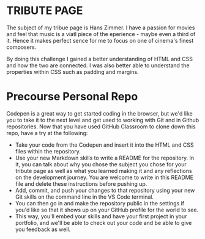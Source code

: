 # TRIBUTE PAGE

The subject of my tribue page is Hans Zimmer. I have a passion for movies and feel that music is a viatl piece of the eperience - maybe even a third of it. Hence it makes perfect sence for me to focus on one of cinema's finest composers. 

By doing this challenge I gained a better understanding of HTML and CSS and how the two are connected. I was also better able to understand the properties within CSS such as padding and margins.

# Precourse Personal Repo

Codepen is a great way to get started coding in the browser, but we'd like you to take it to the next level and get used to working with Git and in Github repositories. Now that you have used GitHub Classroom to clone down this repo, have a try at the following:

- Take your code from the Codepen and insert it into the HTML and CSS files within the repository.
- Use your new Markdown skills to write a README for the repository. In it, you can talk about why you chose the subject you chose for your tribute page as well as what you learned making it and any reflections on the development journey. You are welcome to write in this README file and delete these instructions before pushing up.
- Add, commit, and push your changes to that repository using your new Git skills on the command line in the VS Code terminal.
- You can then go in and make the repository public in the settings if you'd like so that it shows up on your GitHub profile for the world to see.
- This way, you'll embed your skills and have your first project in your portfolio, and we'll be able to check out your code and be able to give you feedback as well.

